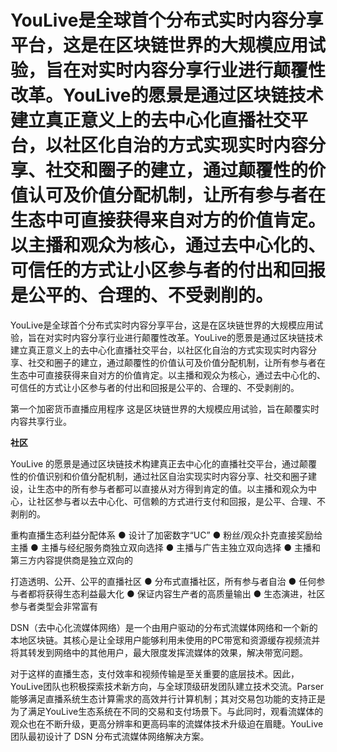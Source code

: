 # YouLive是全球首个分布式实时内容分享平台，这是在区块链世界的大规模应用试验，旨在对实时内容分享行业进行颠覆性改革。YouLive的愿景是通过区块链技术建立真正意义上的去中心化直播社交平台，以社区化自治的方式实现实时内容分享、社交和圈子的建立，通过颠覆性的价值认可及价值分配机制，让所有参与者在生态中可直接获得来自对方的价值肯定。以主播和观众为核心，通过去中心化的、可信任的方式让小区参与者的付出和回报是公平的、合理的、不受剥削的。

YouLive是全球首个分布式实时内容分享平台，这是在区块链世界的大规模应用试验，旨在对实时内容分享行业进行颠覆性改革。YouLive的愿景是通过区块链技术建立真正意义上的去中心化直播社交平台，以社区化自治的方式实现实时内容分享、社交和圈子的建立，通过颠覆性的价值认可及价值分配机制，让所有参与者在生态中可直接获得来自对方的价值肯定。以主播和观众为核心，通过去中心化的、可信任的方式让小区参与者的付出和回报是公平的、合理的、不受剥削的。

第一个加密货币直播应用程序
这是区块链世界的大规模应用试验，旨在颠覆实时内容共享行业。

**社区**

YouLive 的愿景是通过区块链技术构建真正去中心化的直播社交平台，通过颠覆性的价值识别和价值分配机制，通过社区自治实现实时内容分享、社交和圈子建设，让生态中的所有参与者都可以直接从对方得到肯定的值。以主播和观众为中心，让社区参与者以去中心化、可信赖的方式进行支付和回报，是公平、合理、不剥削的。

重构直播生态利益分配体系
● 设计了加密数字“UC”
● 粉丝/观众扑克直接奖励给主播
● 主播与经纪服务商独立双向选择
● 主播与广告主独立双向选择
● 主播和第三方内容提供商是独立双向的

打造透明、公开、公平的直播社区
● 分布式直播社区，所有参与者自治
● 任何参与者都将获得生态利益最大化
● 保证内容生产者的高质量输出
● 生态演进，社区参与者类型会非常富有

DSN（去中心化流媒体网络）是一个由用户驱动的分布式流媒体网络和一个新的本地区块链。其核心是让全球用户能够利用未使用的PC带宽和资源缓存视频流并将其转发到网络中的其他用户，最大限度发挥流媒体的效果，解决带宽问题。

对于这样的直播生态，支付效率和视频传输是至关重要的底层技术。因此，YouLive团队也积极探索技术新方向，与全球顶级研发团队建立技术交流。Parser能够满足直播系统生态计算需求的高效并行计算机制；其对交易包功能的支持正是为了满足YouLive生态系统在不同的交易和支付场景下。与此同时，观看流媒体的观众也在不断升级，更高分辨率和更高码率的流媒体技术升级迫在眉睫。YouLive 团队最初设计了 DSN 分布式流媒体网络解决方案。

